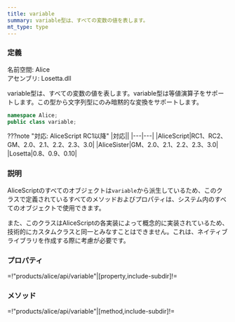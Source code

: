 ```yaml
---
title: variable
summary: variable型は、すべての変数の値を表します。
mt_type: type
---
```

### 定義
名前空間: Alice<br/>
アセンブリ: Losetta.dll

variable型は、すべての変数の値を表します。variable型は等値演算子をサポートします。この型から文字列型にのみ暗黙的な変換をサポートします。

```cs title="AliceScript"
namespace Alice;
public class variable;
```

???note "対応: AliceScript RC1以降"
    |対応||
    |---|---|
    |AliceScript|RC1、RC2、GM、2.0、2.1、2.2、2.3、3.0|
    |AliceSister|GM、2.0、2.1、2.2、2.3、3.0|
    |Losetta|0.8、0.9、0.10|

### 説明

AliceScriptのすべてのオブジェクトは`variable`から派生しているため、このクラスで定義されているすべてのメソッドおよびプロパティは、システム内のすべてのオブジェクトで使用できます。

また、このクラスはAliceScriptの各実装によって概念的に実装されているため、技術的にカスタムクラスと同一とみなすことはできません。これは、ネイティブライブラリを作成する際に考慮が必要です。

### プロパティ

=!"products/alice/api/variable"|[property,include-subdir]!=

### メソッド

=!"products/alice/api/variable"|[method,include-subdir]!=